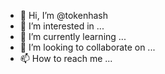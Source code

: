 - 👋 Hi, I’m @tokenhash
- 👀 I’m interested in ...
- 🌱 I’m currently learning ...
- 💞️ I’m looking to collaborate on ...
- 📫 How to reach me ...

<!---
tokenhash/tokenhash is a ✨ special ✨ repository because its `README.md` (this file) appears on your GitHub profile.
You can click the Preview link to take a look at your changes.
--->
